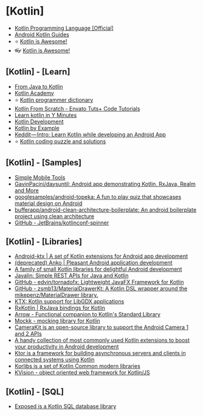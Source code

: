 # [Kotlin]

- [Kotlin Programming Language [Official]](https://kotlinlang.org/)
- [Android Kotlin Guides](https://android.github.io/kotlin-guides/index.html)
- ⭐ [Kotlin is Awesome!](https://kotlin.link/)
- 👓 [Kotlin is Awesome!](https://github.com/KotlinBy/awesome-kotlin)

## [Kotlin] - [Learn]

- [From Java to Kotlin](https://fabiomsr.github.io/from-java-to-kotlin/index.html)
- [Kotlin Academy](https://blog.kotlin-academy.com/)
- ⭐ [Kotlin programmer dictionary](https://blog.kotlin-academy.com/kotlin-programmer-dictionary-2cb67fff1fe2)
- [Kotlin From Scratch - Envato Tuts+ Code Tutorials](https://code.tutsplus.com/series/kotlin-from-scratch--cms-1209)
- [Learn kotlin in Y Minutes](https://learnxinyminutes.com/docs/kotlin/)
- [Kotlin Development](https://www.kotlindevelopment.com/)
- [Kotlin by Example](http://kotlinbyexample.org/)
- [Keddit — Intro: Learn Kotlin while developing an Android App](https://android.jlelse.eu/learn-kotlin-while-developing-an-android-app-introduction-567e21ff9664)
- ⭐ [Kotlin coding puzzle and solutions](https://github.com/igorwojda/kotlin-coding-puzzle)

## [Kotlin] - [Samples]

- [Simple Mobile Tools](https://github.com/SimpleMobileTools)
- [GavinPacini/daysuntil: Android app demonstrating Kotlin, RxJava, Realm and More](https://github.com/GavinPacini/daysuntil)
- [googlesamples/android-topeka: A fun to play quiz that showcases material design on Android](https://github.com/googlesamples/android-topeka)
- [bufferapp/android-clean-architecture-boilerplate: An android boilerplate project using clean architecture](https://github.com/bufferapp/android-clean-architecture-boilerplate)
- [GitHub - JetBrains/kotlinconf-spinner](https://github.com/JetBrains/kotlinconf-spinner)

## [Kotlin] - [Libraries]

- [Android-ktx | A set of Kotlin extensions for Android app development](https://github.com/android/android-ktx)
- [(deprecated) Anko | Pleasant Android application development](https://github.com/Kotlin/anko)
- [A family of small Kotlin libraries for delightful Android development](https://github.com/LouisCAD/Splitties)
- [Javalin: Simple REST APIs for Java and Kotlin](https://javalin.io/)
- [GitHub - edvin/tornadofx: Lightweight JavaFX Framework for Kotlin](https://github.com/edvin/tornadofx)
- [GitHub - zsmb13/MaterialDrawerKt: A Kotlin DSL wrapper around the mikepenz/MaterialDrawer library.](https://github.com/zsmb13/MaterialDrawerKt)
- [KTX: Kotlin support for LibGDX applications](https://libktx.github.io/)
- [RxKotlin | RxJava bindings for Kotlin](https://github.com/ReactiveX/RxKotlin)
- [Arrow - Functional companion to Kotlin's Standard Library](http://arrow-kt.io/)
- [Mockk - mocking library for Kotlin](http://mockk.io/)
- [CameraKit is an open-source library to support the Android Camera 1 and 2 APIs](https://camerakit.website/)
- [A handy collection of most commonly used Kotlin extensions to boost your productivity in Android development](http://kotlinextensions.com)
- [Ktor is a framework for building asynchronous servers and clients in connected systems using Kotlin](https://ktor.io/)
- [Korlibs is a set of Kotlin Common modern libraries](https://korlibs.soywiz.com/)
- [KVision - object oriented web framework for Kotlin/JS](https://kvision.io/)

## [Kotlin] - [SQL]

- [Exposed is a Kotlin SQL database library](https://jetbrains.github.io/Exposed/home.html)
